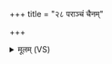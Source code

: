 +++
title = "२८ पराञ्चं चैनम्"

+++
<details><summary>मूलम् (VS)</summary>

परा॑ञ्चं चैनं॒ प्राशीः॑ प्रा॒णास्त्वा॑ हास्य॒न्तीत्ये॑नमाह ॥
</details>